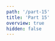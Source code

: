 ```yaml
---
path: '/part-15'
title: 'Part 15'
overview: true
hidden: false
---
```


<pages-in-this-section></pages-in-this-section>

